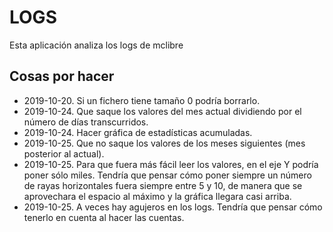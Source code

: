 # LOGS

Esta aplicación analiza los logs de mclibre

## Cosas por hacer

-   2019-10-20. Si un fichero tiene tamaño 0 podría borrarlo.
-   2019-10-24. Que saque los valores del mes actual dividiendo por el número de días transcurridos.
-   2019-10-24. Hacer gráfica de estadísticas acumuladas.
-   2019-10-25. Que no saque los valores de los meses siguientes (mes posterior al actual).
-   2019-10-25. Para que fuera más fácil leer los valores, en el eje Y podría poner sólo miles. Tendría que pensar cómo poner siempre un número de rayas horizontales fuera siempre entre 5 y 10, de manera que se aprovechara el espacio al máximo y la gráfica llegara casi arriba.
-   2019-10-25. A veces hay agujeros en los logs. Tendría que pensar cómo tenerlo en cuenta al hacer las cuentas.
